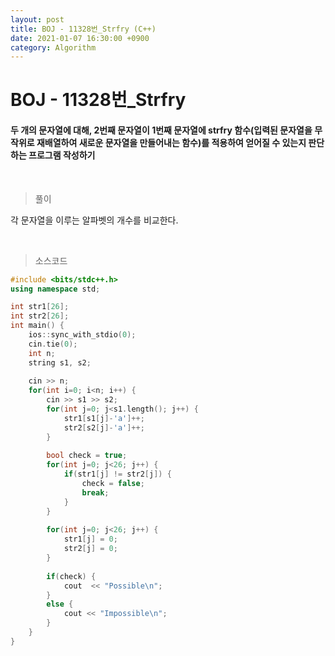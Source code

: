 ```yaml
---
layout: post
title: BOJ - 11328번_Strfry (C++)
date: 2021-01-07 16:30:00 +0900
category: Algorithm
---
```


# BOJ - 11328번_Strfry

#### 두 개의 문자열에 대해, 2번째 문자열이 1번째 문자열에 **strfry** 함수(입력된 문자열을 무작위로 재배열하여 새로운 문자열을 만들어내는 함수)를 적용하여 얻어질 수 있는지 판단하는 프로그램 작성하기

<br/>

> 풀이

각 문자열을 이루는 알파벳의 개수를 비교한다. 

<br/>

> 소스코드

```c++
#include <bits/stdc++.h>
using namespace std;

int str1[26];
int str2[26];
int main() {
	ios::sync_with_stdio(0);
	cin.tie(0);
	int n;
	string s1, s2;
	
	cin >> n;
	for(int i=0; i<n; i++) {
		cin >> s1 >> s2;
		for(int j=0; j<s1.length(); j++) {
			str1[s1[j]-'a']++;
			str2[s2[j]-'a']++;
		}
			
		bool check = true;
		for(int j=0; j<26; j++) {
			if(str1[j] != str2[j]) {
				check = false;
				break;
			}
		}
		
		for(int j=0; j<26; j++) {
			str1[j] = 0;
			str2[j] = 0;
		}
	
		if(check) {
			cout  << "Possible\n";
		}
		else {
			cout << "Impossible\n";	
		}
	}
}
```

